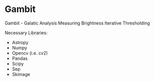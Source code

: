 # Gambit

Gambit - Galatic Analysis Measuring Brightness Iterative Thresholding

Necessary Libraries:
* Astropy
* Numpy
* Opencv (i.e. cv2)
* Pandas
* Scipy
* Sep
* Skimage

